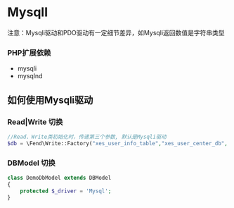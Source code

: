 # MysqlI

注意：Mysqli驱动和PDO驱动有一定细节差异，如Mysqli返回数值是字符串类型

### PHP扩展依赖
 * mysqli
 * mysqlnd


## 如何使用Mysqli驱动

### Read|Write 切换
```php
//Read、Write类初始化时，传递第三个参数, 默认是Mysqli驱动
$db = \Fend\Write::Factory("xes_user_info_table","xes_user_center_db", "Mysql");
```

### DBModel 切换
```php
class DemoDbModel extends DBModel
{
    protected $_driver = 'Mysql';
}
```